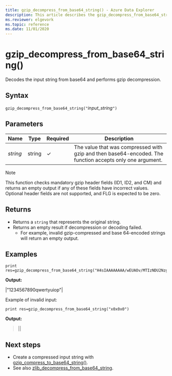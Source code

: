 ```yaml
---
title: gzip_decompress_from_base64_string() - Azure Data Explorer 
description: This article describes the gzip_decompress_from_base64_string() command in Azure Data Explorer.
ms.reviewer: elgevork
ms.topic: reference
ms.date: 11/01/2020
---
```

# gzip_decompress_from_base64_string()

Decodes the input string from base64 and performs gzip decompression.

## Syntax

`gzip_decompress_from_base64_string("`*input_string*`")`

## Parameters

| Name | Type | Required | Description |
|--|--|--|--|
| *string* | string | &check; | The value that was compressed with gzip and then base64-encoded. The function accepts only one argument.|

> [!NOTE]
> This function checks mandatory gzip header fields (ID1, ID2, and CM) and returns an empty output if any of these fields have incorrect values.
> Optional header fields are not supported, and FLG is expected to be zero.


## Returns

* Returns a `string` that represents the original string. 
* Returns an empty result if decompression or decoding failed. 
    * For example, invalid gzip-compressed and base 64-encoded strings will return an empty output.

## Examples

```kusto
print res=gzip_decompress_from_base64_string("H4sIAAAAAAAA/wEUAOv/MTIzNDU2Nzg5MHF3ZXJ0eXVpb3A6m7f2FAAAAA==")
```

**Output:**

|"1234567890qwertyuiop"|

Example of invalid input:

```kusto
print res=gzip_decompress_from_base64_string("x0x0x0")
```

**Output:**
>||

## Next steps

* Create a compressed input string with [gzip_compress_to_base64_string()](gzip-base64-compress.md).
* See also [zlib_decompress_from_base64_string](zlib-base64-decompress.md).
